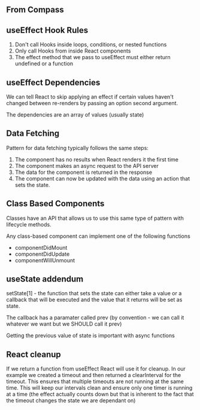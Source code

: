 ## From Compass

## useEffect Hook Rules

1. Don't call Hooks inside loops, conditions, or nested functions
2. Only call Hooks from inside React components
3. The effect method that we pass to useEffect must either return undefined or a function

## useEffect Dependencies

We can tell React to skip applying an effect if certain values haven't changed between re-renders by passing an option second argument.

The dependencies are an array of values (usually state)

## Data Fetching

Pattern for data fetching typically follows the same steps:

1. The component has no results when React renders it the first time
2. The component makes an async request to the API server
3. The data for the component is returned in the response
4. The component can now be updated with the data using an action that sets the state. 

## Class Based Components

Classes have an API that allows us to use this same type of pattern with lifecycle methods.

Any class-based component can implement one of the following functions

* componentDidMount
* componentDidUpdate
* componentWillUnmount


## useState addendum

setState[1] - the function that sets the state can either take a value or a callback that will be executed and the value that it returns will be set as state.

The callback has a paramater called prev (by convention - we can call it whatever we want but we SHOULD call it prev)

Getting the previous value of state is important with async functions

## React cleanup

If we return a function from useEffect React will use it for cleanup. In our example we created a timeout and then returned a clearInterval for the timeout. This ensures that multiple timeouts are not running at the same time. This will keep our intervals clean and ensure only one timer is running at a time (the effect actually counts down but that is inherent to the fact that the timeout changes the state we are dependant on)